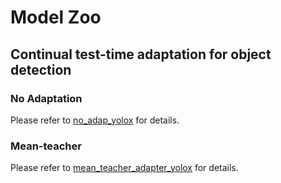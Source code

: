 # Model Zoo

## Continual test-time adaptation for object detection
### No Adaptation

Please refer to [no_adap_yolox](configs/continuous/no_adap_yolox) for details.

### Mean-teacher

Please refer to [mean_teacher_adapter_yolox](configs/continuous/mean_teacher_adapter_yolox) for details.
